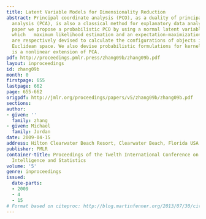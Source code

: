 ```yaml
---
title: Latent Variable Models for Dimensionality Reduction
abstract: Principal coordinate analysis (PCO), as a duality of principal component
  analysis (PCA), is also a classical method for explanatory data analysis.  In this
  paper we propose a probabilistic PCO by using a normal latent variable model in
  which   maximum likelihood estimation and an expectation-maximization algorithm
  are respectively devised to calculate the configurations of objects in a low-dimensional
  Euclidean space. We also devise probabilistic formulations for kernel PCA which
  is a nonlinear extension of PCA.
pdf: http://proceedings.pmlr.press/zhang09b/zhang09b.pdf
layout: inproceedings
id: zhang09b
month: 0
firstpage: 655
lastpage: 662
page: 655-662
origpdf: http://jmlr.org/proceedings/papers/v5/zhang09b/zhang09b.pdf
sections: 
author:
- given: ''
  family: zhang
- given: Michael
  family: Jordan
date: 2009-04-15
address: Hilton Clearwater Beach Resort, Clearwater Beach, Florida USA
publisher: PMLR
container-title: Proceedings of the Twelth International Conference on Artificial
  Intelligence and Statistics
volume: '5'
genre: inproceedings
issued:
  date-parts:
  - 2009
  - 4
  - 15
# Format based on citeproc: http://blog.martinfenner.org/2013/07/30/citeproc-yaml-for-bibliographies/
---
```

